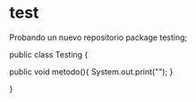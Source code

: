 # test
Probando un nuevo repositorio
package testing;

public class Testing { 

  public void metodo(){
    System.out.print("");
  }

}
